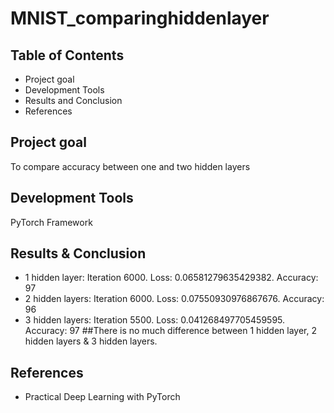 # MNIST_comparinghiddenlayer

## Table of Contents
* Project goal
* Development Tools
* Results and Conclusion
* References

## Project goal
To compare accuracy between one and two hidden layers

## Development Tools
PyTorch Framework

## Results & Conclusion
* 1 hidden layer: Iteration 6000. Loss: 0.06581279635429382. Accuracy: 97
* 2 hidden layers: Iteration 6000. Loss: 0.07550930976867676. Accuracy: 96
* 3 hidden layers: Iteration 5500. Loss: 0.041268497705459595. Accuracy: 97
##There is no much difference between 1 hidden layer, 2 hidden layers & 3 hidden layers.

## References
* Practical Deep Learning with PyTorch
